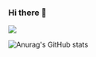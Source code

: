 ### Hi there 👋

<!--
**zibble67/zibble67** is a ✨ _special_ ✨ repository because its `README.md` (this file) appears on your GitHub profile.

Here are some ideas to get you started:

- 🔭 I’m currently working on ...
- 🌱 I’m currently learning ...
- 👯 I’m looking to collaborate on ...
- 🤔 I’m looking for help with ...
- 💬 Ask me about ...
- 📫 How to reach me: ...
- 😄 Pronouns: ...
- ⚡ Fun fact: ...
-->

<a href="https://hits.seeyoufarm.com"><img src="https://hits.seeyoufarm.com/api/count/incr/badge.svg?url=https%3A%2F%2Fgithub.com%2Fzibble67&count_bg=%23FB9C34&title_bg=%232D2D2D&icon=github.svg&icon_color=%23E7E7E7&title=Github&edge_flat=false"/></a>


![Anurag's GitHub stats](https://github-readme-stats.vercel.app/api?username=zibble67&show_icons=true&theme=스타일)
